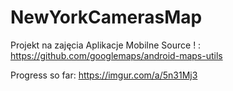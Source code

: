 # NewYorkCamerasMap
Projekt na zajęcia Aplikacje Mobilne
Source ! : https://github.com/googlemaps/android-maps-utils

Progress so far:
https://imgur.com/a/5n31Mj3
